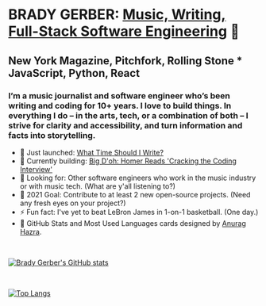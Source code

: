 
# BRADY GERBER: [Music, Writing, Full-Stack Software Engineering](https://bradygerber.com/) 👋

## New York Magazine, Pitchfork, Rolling Stone * JavaScript, Python, React

### I’m a music journalist and software engineer who’s been writing and coding for 10+ years. I love to build things. In everything I do – in the arts, tech, or a combination of both – I strive for clarity and accessibility, and turn information and facts into storytelling.

- 🔭 Just launched: [What Time Should I Write?](https://github.com/bg-write/what-time-should-i-write)
- 🌱 Currently building: [Big D'oh: Homer Reads 'Cracking the Coding Interview'](https://github.com/bg-write/big-doh)
- 👯 Looking for: Other software engineers who work in the music industry or with music tech. (What are y'all listening to?)
- 🥅 2021 Goal: Contribute to at least 2 new open-source projects. (Need any fresh eyes on your project?)
- ⚡ Fun fact: I've yet to beat LeBron James in 1-on-1 basketball. (One day.)
- 💬 GitHub Stats and Most Used Languages cards designed by [Anurag Hazra](https://github.com/anuraghazra/github-readme-stats).

<br/>

[![Brady Gerber's GitHub stats](https://github-readme-stats.vercel.app/api?username=bg-write&show_icons=true&theme=dark)](https://github.com/anuraghazra/github-readme-stats)

<br/>

[![Top Langs](https://github-readme-stats.vercel.app/api/top-langs/?username=bg-write&layout=compact&theme=dark)](https://github.com/anuraghazra/github-readme-stats)

